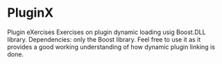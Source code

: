 # PluginX
Plugin eXercises
Exercises on plugin dynamic loading usig Boost.DLL library.
Dependencies: only the Boost library.
Feel free to use it as it provides a good working understanding of how dynamic plugin linking is done.
